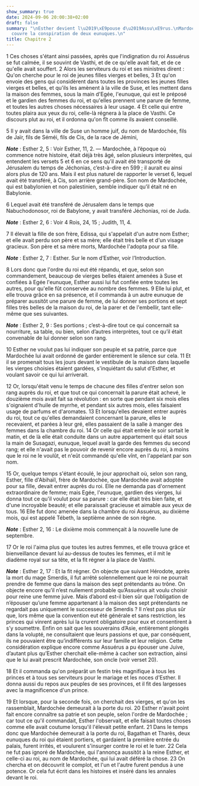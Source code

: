 ```yaml
---
show_summary: true
date: 2024-09-06 20:00:38+02:00
draft: false
summary: "\nEsther devient l\u2019\xE9pouse d\u2019Assu\xE9rus.\nMardoch\xE9e d\xE9\
  couvre la conspiration de deux eunuques.\n"
title: Chapitre 2
---
```





1 Ces choses s'étant ainsi passées, après que l'indignation du roi Assuérus se fut calmée, il se souvint de Vasthi, et de ce qu'elle avait fait, et de ce qu'elle avait souffert. 2 Alors les serviteurs du roi et ses ministres dirent : Qu'on cherche pour le roi de jeunes filles vierges et belles, 3 Et qu'on envoie des gens qui considèrent dans toutes les provinces les jeunes filles vierges et belles, et qu'ils les amènent à la ville de Suse, et les mettent dans la maison des femmes, sous la main d'Egée, l'eunuque, qui est le préposé et le gardien des femmes du roi, et qu'elles prennent une parure de femme, et toutes les autres choses nécessaires à leur usage. 4 Et celle qui entre toutes plaira aux yeux du roi, celle-là régnera à la place de Vasthi. Ce discours plut au roi, et il ordonna qu'on fît comme ils avaient conseillé.


5 Il y avait dans la ville de Suse un homme juif, du nom de Mardochée, fils de Jaïr, fils de Séméi, fils de Cis, de la race de Jémini,

***Note*** :  Esther 2, 5 : Voir Esther, 11, 2. ― Mardochée, à l’époque où commence notre histoire, était déjà très âgé, selon plusieurs interprètes, qui entendent les versets 5 et 6 en ce sens qu’il avait été transporté de Jérusalem du temps de Jéchonias, c’est-à-dire en 599 ; il aurait eu ainsi alors plus de 120 ans. Mais il est plus naturel de rapporter le verset 6, lequel avait été transféré, à Cis, son arrière grand-père. Son nom de Mardochée, qui est babylonien et non palestinien, semble indiquer qu’il était né en Babylonie.

6 Lequel avait été transféré de Jérusalem dans le temps que Nabuchodonosor, roi de Babylone, y avait transféré Jéchonias, roi de Juda.

***Note*** :  Esther 2, 6 : Voir 4 Rois, 24, 15 ; Judith, 11, 4.

7 Il élevait la fille de son frère, Edissa, qui s'appelait d'un autre nom Esther; et elle avait perdu son père et sa mère; elle était très belle et d'un visage gracieux. Son père et sa mère morts, Mardochée l'adopta pour sa fille.

***Note*** :  Esther 2, 7 : Esther. Sur le nom d’Esther, voir l’Introduction.


8 Lors donc que l'ordre du roi eut été répandu, et que, selon son commandement, beaucoup de vierges belles étaient amenées à Suse et confiées à Egée l'eunuque, Esther aussi lui fut confiée entre toutes les autres, pour qu'elle fût conservée au nombre des femmes. 9 Elle lui plut, et elle trouva grâce en sa présence, et il commanda à un autre eunuque de préparer aussitôt une parure de femme, de lui donner ses portions et sept filles très belles de la maison du roi, de la parer et de l'embellir, tant elle-même que ses suivantes.

***Note*** :  Esther 2, 9 : Ses portions ; c’est-à-dire tout ce qui concernait sa nourriture, sa table, ou bien, selon d’autres interprètes, tout ce qu’il était convenable de lui donner selon son rang.

10 Esther ne voulut pas lui indiquer son peuple et sa patrie, parce que Mardochée lui avait ordonné de garder entièrement le silence sur cela. 11 Et il se promenait tous les jours devant le vestibule de la maison dans laquelle les vierges choisies étaient gardées, s'inquiétant du salut d'Esther, et voulant savoir ce qui lui arriverait.


12 Or, lorsqu'était venu le temps de chacune des filles d'entrer selon son rang auprès du roi, et que tout ce qui concernait la parure était achevé, le douzième mois avait fait sa révolution : en sorte que pendant six mois elles s'oignaient d'huile de myrrhe, et pendant six autres mois, elles faisaient usage de parfums et d'aromates. 13 Et lorsqu'elles devaient entrer auprès du roi, tout ce qu'elles demandaient concernant la parure, elles le recevaient, et parées à leur gré, elles passaient de la salle à manger des femmes dans la chambre du roi. 14 Or celle qui était entrée le soir sortait le matin, et de là elle était conduite dans un autre appartement qui était sous la main de Susagazi, eunuque, lequel avait la garde des femmes du second rang; et elle n'avait pas le pouvoir de revenir encore auprès du roi, à moins que le roi ne le voulût, et n'eût commandé qu'elle vînt, en l'appelant par son nom.


15 Or, quelque temps s'étant écoulé, le jour approchait où, selon son rang, Esther, fille d'Abihaïl, frère de Mardochée, que Mardochée avait adoptée pour sa fille, devait entrer auprès du roi. Elle ne demanda pas d'ornement extraordinaire de femme; mais Egée, l'eunuque, gardien des vierges, lui donna tout ce qu'il voulut pour sa parure : car elle était très bien faite, et d'une incroyable beauté; et elle paraissait gracieuse et aimable aux yeux de tous. 16 Elle fut donc amenée dans la chambre du roi Assuérus, au dixième mois, qui est appelé Tébeth, la septième année de son règne.

***Note*** :  Esther 2, 16 : Le dixième mois commençait à la nouvelle lune de septembre.

17 Or le roi l'aima plus que toutes les autres femmes, et elle trouva grâce et bienveillance devant lui au-dessus de toutes les femmes, et il mit le diadème royal sur sa tête, et la fit régner à la place de Vasthi.

***Note*** :  Esther 2, 17 : Et la fit régner. On objecte que suivant Hérodote, après la mort du mage Smerdis, il fut arrêté solennellement que le roi ne pourrait prendre de femme que dans la maison des sept prétendants au trône. On objecte encore qu’il n’est nullement probable qu’Assuérus ait voulu choisir pour reine une femme juive. Mais d’abord est-il bien sûr que l’obligation de n’épouser qu’une femme appartenant à la maison des sept prétendants ne regardait pas uniquement le successeur de Smerdis ? Il n’est pas plus sûr que, lors même que la convention eut été générale et sans restriction, les princes qui vinrent après lui la crurent obligatoire pour eux et consentirent à s’y soumettre. Enfin on sait que les souverains d’Asie, entièrement plongés dans la volupté, ne consultaient que leurs passions et que, par conséquent, ils ne pouvaient être qu’indifférents sur leur famille et leur religion. Cette considération explique encore comme Assuérus a pu épouser une Juive, d’autant plus qu’Esther cherchait elle-même à
cacher son extraction, ainsi que le lui avait prescrit Mardochée, son oncle (voir verset 20).

18 Et il commanda qu'on préparât un festin très magnifique à tous les princes et à tous ses serviteurs pour le mariage et les noces d'Esther. Il donna aussi du repos aux peuples de ses provinces, et il fit des largesses avec la magnificence d'un prince.


19 Et lorsque, pour la seconde fois, on cherchait des vierges, et qu'on les rassemblait, Mardochée demeurait à la porte du roi. 20 Esther n'avait point fait encore connaître sa patrie et son peuple, selon l'ordre de Mardochée ; car tout ce qu'il commandait, Esther l'observait, et elle faisait toutes choses comme elle avait coutume lorsqu'il l'élevait petite enfant. 21 Dans le temps donc que Mardochée demeurait à la porte du roi, Bagathan et Tharès, deux eunuques du roi qui étaient portiers, et gardaient la première entrée du palais, furent irrités, et voulurent s'insurger contre le roi et le tuer. 22 Cela ne fut pas ignoré de Mardochée, qui l'annonça aussitôt à la reine Esther, et celle-ci au roi, au nom de Mardochée, qui lui avait déféré la chose. 23 On chercha et on découvrit le complot, et l'un et l'autre furent pendus à une potence. Or cela fut écrit dans les histoires et inséré dans les annales devant le roi.

